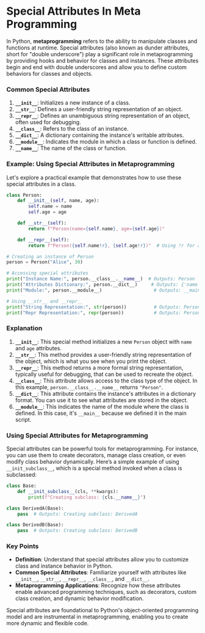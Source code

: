 # Special Attributes In Meta Programming
In Python, **metaprogramming** refers to the ability to manipulate classes and functions at runtime. Special attributes (also known as dunder attributes, short for "double underscore") play a significant role in metaprogramming by providing hooks and behavior for classes and instances. These attributes begin and end with double underscores and allow you to define custom behaviors for classes and objects.

### Common Special Attributes

1. **`__init__`**: Initializes a new instance of a class.
2. **`__str__`**: Defines a user-friendly string representation of an object.
3. **`__repr__`**: Defines an unambiguous string representation of an object, often used for debugging.
4. **`__class__`**: Refers to the class of an instance.
5. **`__dict__`**: A dictionary containing the instance's writable attributes.
6. **`__module__`**: Indicates the module in which a class or function is defined.
7. **`__name__`**: The name of the class or function.

### Example: Using Special Attributes in Metaprogramming

Let's explore a practical example that demonstrates how to use these special attributes in a class.

```python
class Person:
    def __init__(self, name, age):
        self.name = name
        self.age = age

    def __str__(self):
        return f"Person(name={self.name}, age={self.age})"

    def __repr__(self):
        return f"Person({self.name!r}, {self.age!r})"  # Using !r for a string representation

# Creating an instance of Person
person = Person("Alice", 30)

# Accessing special attributes
print("Instance Name:", person.__class__.__name__)  # Outputs: Person
print("Attributes Dictionary:", person.__dict__)     # Outputs: {'name': 'Alice', 'age': 30}
print("Module:", person.__module__)                   # Outputs: __main__

# Using __str__ and __repr__
print("String Representation:", str(person))          # Outputs: Person(name=Alice, age=30)
print("Repr Representation:", repr(person))           # Outputs: Person('Alice', 30)
```

### Explanation

1. **`__init__`**: This special method initializes a new `Person` object with `name` and `age` attributes.
2. **`__str__`**: This method provides a user-friendly string representation of the object, which is what you see when you print the object.
3. **`__repr__`**: This method returns a more formal string representation, typically useful for debugging, that can be used to recreate the object.
4. **`__class__`**: This attribute allows access to the class type of the object. In this example, `person.__class__.__name__` returns `"Person"`.
5. **`__dict__`**: This attribute contains the instance's attributes in a dictionary format. You can use it to see what attributes are stored in the object.
6. **`__module__`**: This indicates the name of the module where the class is defined. In this case, it's `__main__` because we defined it in the main script.

### Using Special Attributes for Metaprogramming

Special attributes can be powerful tools for metaprogramming. For instance, you can use them to create decorators, manage class creation, or even modify class behavior dynamically. Here’s a simple example of using `__init_subclass__`, which is a special method invoked when a class is subclassed:

```python
class Base:
    def __init_subclass__(cls, **kwargs):
        print(f"Creating subclass: {cls.__name__}")

class DerivedA(Base):
    pass  # Outputs: Creating subclass: DerivedA

class DerivedB(Base):
    pass  # Outputs: Creating subclass: DerivedB
```

### Key Points 

- **Definition**: Understand that special attributes allow you to customize class and instance behavior in Python.
- **Common Special Attributes**: Familiarize yourself with attributes like `__init__`, `__str__`, `__repr__`, `__class__`, and `__dict__`.
- **Metaprogramming Applications**: Recognize how these attributes enable advanced programming techniques, such as decorators, custom class creation, and dynamic behavior modification.

Special attributes are foundational to Python's object-oriented programming model and are instrumental in metaprogramming, enabling you to create more dynamic and flexible code.
